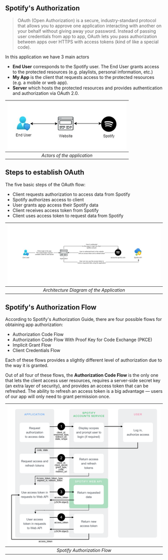 ## Spotify's Authorization
> OAuth (Open Authorization) is a secure, industry-standard protocol that allows you to approve one application interacting with another on your behalf without giving away your password. Instead of passing user credentials from app to app, OAuth lets you pass authorization between apps over HTTPS with access tokens (kind of like a special code).

In this application we have 3 main actors
- **End User** corresponds to the Spotify user. The End User grants access to the protected resources (e.g. playlists, personal information, etc.)
- **My App** is the client that requests access to the protected resources (e.g. a mobile or web app).
- **Server** which hosts the protected resources and provides authentication and authorization via OAuth 2.0.

| ![Actors of the application](./Brief.jpg) |
| :---------------------------------------: |
|        *Actors of the application*        |


## Steps to establish OAuth
The five basic steps of the OAuth flow:
- Client requests authorization to access data from Spotify
- Spotify authorizes access to client
- User grants app access their Spotify data
- Client receives access token from Spotify
- Client uses access token to request data from Spotify

|  ![Application Flow](./Architecture.jpg)  |
| :---------------------------------------: |
| *Architecture Diagram of the Application* |


## Spotify's Authorization Flow
According to Spotify's Authorization Guide, there are four possible flows for obtaining app authorization:
- Authorization Code Flow
- Authorization Code Flow With Proof Key for Code Exchange (PKCE)
- Implicit Grant Flow
- Client Credentials Flow

Each of these flows provides a slightly different level of authorization due to the way it is granted.

Out of all four of these flows, the **Authorization Code Flow** is the only one that lets the client access user resources, requires a server-side secret key (an extra layer of security), and provides an access token that can be refreshed. The ability to refresh an access token is a big advantage — users of our app will only need to grant permission once.

| ![Spotify Authorization flow](./Authorization.png) |
| :------------------------------------------------: |
|            *Spotify Authorization Flow*            |

